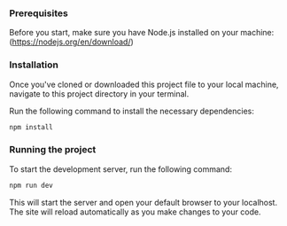 
### Prerequisites
Before you start, make sure you have Node.js installed on your machine: (https://nodejs.org/en/download/)

### Installation
Once you've cloned or downloaded this project file to your local machine, navigate to this project directory in your terminal.

Run the following command to install the necessary dependencies:

``` bash
npm install
```
### Running the project
To start the development server, run the following command:

``` bash
npm run dev
```
This will start the server and open your default browser to your localhost. The site will reload automatically as you make changes to your code.